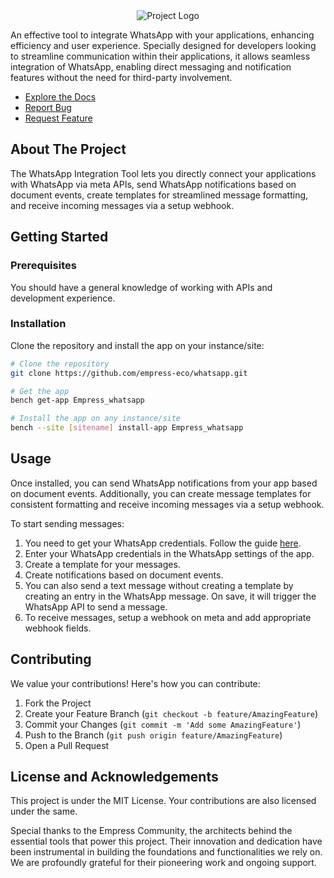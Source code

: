 <div align="center">
    <img src="https://grow.empress.eco/uploads/default/original/2X/1/1f1e1044d3864269d2a613577edb9763890422ab.png" alt="Project Logo">
</div>

An effective tool to integrate WhatsApp with your applications, enhancing efficiency and user experience. Specially designed for developers looking to streamline communication within their applications, it allows seamless integration of WhatsApp, enabling direct messaging and notification features without the need for third-party involvement.

- [Explore the Docs](https://empress.eco/)
- [Report Bug](https://github.com/empress-eco/whatsapp/issues)
- [Request Feature](https://github.com/empress-eco/whatsapp/issues)

## About The Project

The WhatsApp Integration Tool lets you directly connect your applications with WhatsApp via meta APIs, send WhatsApp notifications based on document events, create templates for streamlined message formatting, and receive incoming messages via a setup webhook.

## Getting Started

### Prerequisites

You should have a general knowledge of working with APIs and development experience.

### Installation

Clone the repository and install the app on your instance/site:

```sh
# Clone the repository
git clone https://github.com/empress-eco/whatsapp.git

# Get the app
bench get-app Empress_whatsapp

# Install the app on any instance/site
bench --site [sitename] install-app Empress_whatsapp
```

## Usage

Once installed, you can send WhatsApp notifications from your app based on document events. Additionally, you can create message templates for consistent formatting and receive incoming messages via a setup webhook.

To start sending messages:

1. You need to get your WhatsApp credentials. Follow the guide [here](https://developers.facebook.com/docs/whatsapp/cloud-api/get-started).
2. Enter your WhatsApp credentials in the WhatsApp settings of the app.
3. Create a template for your messages.
4. Create notifications based on document events.
5. You can also send a text message without creating a template by creating an entry in the WhatsApp message. On save, it will trigger the WhatsApp API to send a message.
6. To receive messages, setup a webhook on meta and add appropriate webhook fields.

## Contributing

We value your contributions! Here's how you can contribute:

1. Fork the Project
2. Create your Feature Branch (`git checkout -b feature/AmazingFeature`)
3. Commit your Changes (`git commit -m 'Add some AmazingFeature'`)
4. Push to the Branch (`git push origin feature/AmazingFeature`)
5. Open a Pull Request

## License and Acknowledgements

This project is under the MIT License. Your contributions are also licensed under the same.

Special thanks to the Empress Community, the architects behind the essential tools that power this project. Their innovation and dedication have been instrumental in building the foundations and functionalities we rely on. We are profoundly grateful for their pioneering work and ongoing support.